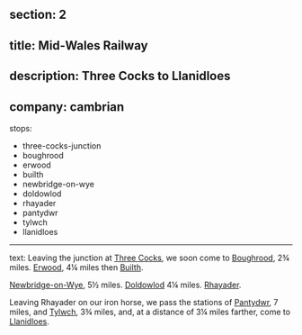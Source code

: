 section: 2
----
title: Mid-Wales Railway
----
description: Three Cocks to Llanidloes
----
company: cambrian
----
stops:
- three-cocks-junction
- boughrood
- erwood
- builth
- newbridge-on-wye
- doldowlod
- rhayader
- pantydwr
- tylwch
- llanidloes
----
text: Leaving the junction at [Three Cocks](/stations/three-cocks-junction), we soon come to [Boughrood](/stations/boughrood), 2¾ miles. [Erwood](/stations/erwood), 4¼ miles then [Builth](/stations/builth).

[Newbridge-on-Wye](/stations/newbridge-on-wye), 5½ miles. [Doldowlod](/stations/) 4¼ miles. [Rhayader](/stations/rhayader).

Leaving Rhayader on our iron horse, we pass the stations of [Pantydwr](/stations/pantydwr), 7 miles, and [Tylwch](/stations/tylwch), 3¾ miles, and, at a distance of 3¼ miles farther, come to [Llanidloes](/stations/llanidloes).
